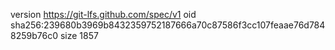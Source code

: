 version https://git-lfs.github.com/spec/v1
oid sha256:239680b3969b8432359752187666a70c87586f3cc107feaae76d7848259b76c0
size 1857
